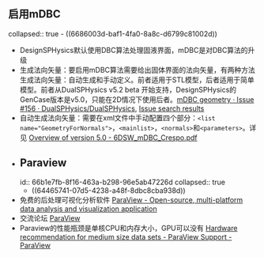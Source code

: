 ## 启用mDBC
collapsed:: true
	- ((6686003d-baf1-4fa0-8a8c-d6799c81002d))
- DesignSPHysics默认使用DBC算法处理固液界面，mDBC是对DBC算法的升级
- 生成法向矢量：要启用mDBC算法需要给出固体界面的法向矢量，有两种方法生成法向矢量：自动生成和手动定义。前者适用于STL模型，后者适用于简单模型。前者从DualSPHysics v5.2 beta 开始支持，DesignSPHysics的GenCase版本是v5.0，只能在2D情况下使用后者。[mDBC geometry · Issue #156 · DualSPHysics/DualSPHysics](https://github.com/DualSPHysics/DualSPHysics/issues/156), [Issue search results](https://github.com/search?q=repo%3ADualSPHysics%2FDesignSPHysics+mdbc&type=issues)
- 自动生成法向矢量：需要在xml文件中手动配置四个部分：`<list name="GeometryForNormals">`，`<mainlist>`，`<normals>`和`<parameters>`。详见 [Overview of version 5.0 - 6DSW_mDBC_Crespo.pdf](https://dual.sphysics.org/6thworkshop/user/pages/03.workshop/05.Programme/6DSW_mDBC_Crespo.pdf)
- ## Paraview
  id:: 66b1e7fb-8f16-463a-b298-96e5ab47226d
  collapsed:: true
	- ((64465741-07d5-4238-a48f-8dbc8cba938d))
- 免费的后处理可视化分析软件 [ParaView - Open-source, multi-platform data analysis and visualization application](https://www.paraview.org/)
- 交流论坛 [ParaView](https://discourse.paraview.org/)
- Paraview的性能瓶颈是单核CPU和内存大小，GPU可以没有 [Hardware recommendation for medium size data sets - ParaView Support - ParaView](https://discourse.paraview.org/t/hardware-recommendation-for-medium-size-data-sets/4272/2)